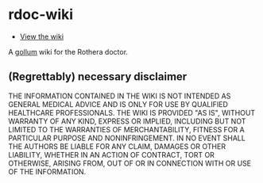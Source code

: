rdoc-wiki
=========

 - [View the wiki](https://github.com/kenners/rdoc-wiki/wiki)

A [gollum](https://github.com/github/github) wiki for the Rothera doctor.

(Regrettably) necessary disclaimer
----------------------------------

THE INFORMATION CONTAINED IN THE WIKI IS NOT INTENDED AS GENERAL MEDICAL
ADVICE AND IS ONLY FOR USE BY QUALIFIED HEALTHCARE PROFESSIONALS.
THE WIKI IS PROVIDED "AS IS", WITHOUT WARRANTY OF ANY KIND,
EXPRESS OR IMPLIED, INCLUDING BUT NOT LIMITED TO THE WARRANTIES OF
MERCHANTABILITY, FITNESS FOR A PARTICULAR PURPOSE AND NONINFRINGEMENT.
IN NO EVENT SHALL THE AUTHORS BE LIABLE FOR ANY CLAIM, DAMAGES OR
OTHER LIABILITY, WHETHER IN AN ACTION OF CONTRACT, TORT OR OTHERWISE,
ARISING FROM, OUT OF OR IN CONNECTION WITH OR USE OF THE INFORMATION.
